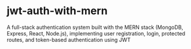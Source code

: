 # jwt-auth-with-mern
A full-stack authentication system built with the MERN stack (MongoDB, Express, React, Node.js), implementing user registration, login, protected routes, and token-based authentication using JWT
